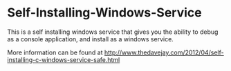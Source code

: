 Self-Installing-Windows-Service
===============================

This is a self installing windows service that gives you the ability to debug as a console application, and install as a windows service.

More information can be found at http://www.thedavejay.com/2012/04/self-installing-c-windows-service-safe.html


